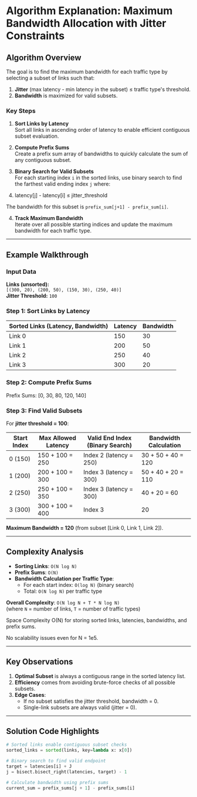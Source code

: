 # Algorithm Explanation: Maximum Bandwidth Allocation with Jitter Constraints

## Algorithm Overview
The goal is to find the maximum bandwidth for each traffic type by selecting a subset of links such that:
1. **Jitter** (max latency - min latency in the subset) ≤ traffic type's threshold.
2. **Bandwidth** is maximized for valid subsets.

### Key Steps
1. **Sort Links by Latency**  
   Sort all links in ascending order of latency to enable efficient contiguous subset evaluation.

2. **Compute Prefix Sums**  
   Create a prefix sum array of bandwidths to quickly calculate the sum of any contiguous subset.

3. **Binary Search for Valid Subsets**  
   For each starting index `i` in the sorted links, use binary search to find the farthest valid ending index `j` where:

4. latency[j] - latency[i] ≤ jitter_threshold

The bandwidth for this subset is `prefix_sum[j+1] - prefix_sum[i]`.

4. **Track Maximum Bandwidth**  
Iterate over all possible starting indices and update the maximum bandwidth for each traffic type.

---

## Example Walkthrough
### Input Data
**Links (unsorted):**  
`[(300, 20), (200, 50), (150, 30), (250, 40)]`  
**Jitter Threshold:** `100`

### Step 1: Sort Links by Latency
| Sorted Links (Latency, Bandwidth) | Latency | Bandwidth |
|-----------------------------------|---------|-----------|
| Link 0                            | 150     | 30        |
| Link 1                            | 200     | 50        |
| Link 2                            | 250     | 40        |
| Link 3                            | 300     | 20        |

### Step 2: Compute Prefix Sums

Prefix Sums: [0, 30, 80, 120, 140]


### Step 3: Find Valid Subsets
For **jitter threshold = 100**:

| Start Index | Max Allowed Latency | Valid End Index (Binary Search) | Bandwidth Calculation |
|-------------|---------------------|---------------------------------|-----------------------|
| 0 (150)     | 150 + 100 = 250     | Index 2 (latency = 250)         | 30 + 50 + 40 = 120    |
| 1 (200)     | 200 + 100 = 300     | Index 3 (latency = 300)         | 50 + 40 + 20 = 110    |
| 2 (250)     | 250 + 100 = 350     | Index 3 (latency = 300)         | 40 + 20 = 60          |
| 3 (300)     | 300 + 100 = 400     | Index 3                         | 20                    |

**Maximum Bandwidth = 120** (from subset [Link 0, Link 1, Link 2]).

---

## Complexity Analysis
- **Sorting Links**: `O(N log N)`  
- **Prefix Sums**: `O(N)`  
- **Bandwidth Calculation per Traffic Type**:  
  - For each start index: `O(log N)` (binary search)  
  - Total: `O(N log N)` per traffic type  

**Overall Complexity**: `O(N log N + T * N log N)`  
(where `N` = number of links, `T` = number of traffic types)

Space Complexity
O(N) for storing sorted links, latencies, bandwidths, and prefix sums.

No scalability issues even for N = 1e5.

---

## Key Observations
1. **Optimal Subset** is always a contiguous range in the sorted latency list.
2. **Efficiency** comes from avoiding brute-force checks of all possible subsets.
3. **Edge Cases**:  
   - If no subset satisfies the jitter threshold, bandwidth = 0.  
   - Single-link subsets are always valid (jitter = 0).

---

## Solution Code Highlights
```python
# Sorted links enable contiguous subset checks
sorted_links = sorted(links, key=lambda x: x[0])

# Binary search to find valid endpoint
target = latencies[i] + J
j = bisect.bisect_right(latencies, target) - 1

# Calculate bandwidth using prefix sums
current_sum = prefix_sums[j + 1] - prefix_sums[i]